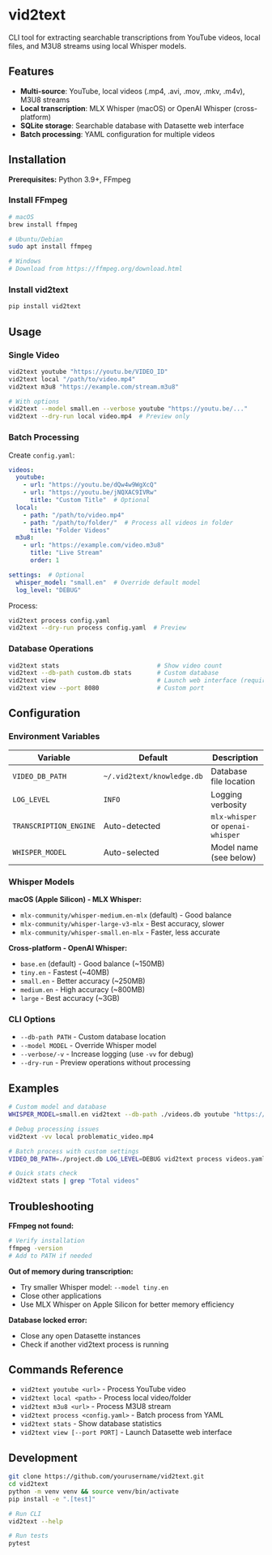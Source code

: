 # vid2text

CLI tool for extracting searchable transcriptions from YouTube videos, local files, and M3U8 streams using local Whisper models.

## Features
- **Multi-source**: YouTube, local videos (.mp4, .avi, .mov, .mkv, .m4v), M3U8 streams
- **Local transcription**: MLX Whisper (macOS) or OpenAI Whisper (cross-platform)
- **SQLite storage**: Searchable database with Datasette web interface
- **Batch processing**: YAML configuration for multiple videos

## Installation

**Prerequisites:** Python 3.9+, FFmpeg

### Install FFmpeg
```bash
# macOS
brew install ffmpeg

# Ubuntu/Debian
sudo apt install ffmpeg

# Windows
# Download from https://ffmpeg.org/download.html
```

### Install vid2text
```bash
pip install vid2text
```

## Usage

### Single Video
```bash
vid2text youtube "https://youtu.be/VIDEO_ID"
vid2text local "/path/to/video.mp4"
vid2text m3u8 "https://example.com/stream.m3u8"

# With options
vid2text --model small.en --verbose youtube "https://youtu.be/..."
vid2text --dry-run local video.mp4  # Preview only
```

### Batch Processing
Create `config.yaml`:
```yaml
videos:
  youtube:
    - url: "https://youtu.be/dQw4w9WgXcQ"
    - url: "https://youtu.be/jNQXAC9IVRw"
      title: "Custom Title"  # Optional
  local:
    - path: "/path/to/video.mp4"
    - path: "/path/to/folder/"  # Process all videos in folder
      title: "Folder Videos"
  m3u8:
    - url: "https://example.com/video.m3u8"
      title: "Live Stream"
      order: 1

settings:  # Optional
  whisper_model: "small.en"  # Override default model
  log_level: "DEBUG"
```

Process:
```bash
vid2text process config.yaml
vid2text --dry-run process config.yaml  # Preview
```

### Database Operations
```bash
vid2text stats                           # Show video count
vid2text --db-path custom.db stats       # Custom database
vid2text view                            # Launch web interface (requires datasette)
vid2text view --port 8080                # Custom port
```

## Configuration

### Environment Variables
| Variable | Default | Description |
|----------|---------|-------------|
| `VIDEO_DB_PATH` | `~/.vid2text/knowledge.db` | Database file location |
| `LOG_LEVEL` | `INFO` | Logging verbosity |
| `TRANSCRIPTION_ENGINE` | Auto-detected | `mlx-whisper` or `openai-whisper` |
| `WHISPER_MODEL` | Auto-selected | Model name (see below) |

### Whisper Models

**macOS (Apple Silicon) - MLX Whisper:**
- `mlx-community/whisper-medium.en-mlx` (default) - Good balance
- `mlx-community/whisper-large-v3-mlx` - Best accuracy, slower
- `mlx-community/whisper-small.en-mlx` - Faster, less accurate

**Cross-platform - OpenAI Whisper:**
- `base.en` (default) - Good balance (~150MB)
- `tiny.en` - Fastest (~40MB)
- `small.en` - Better accuracy (~250MB)
- `medium.en` - High accuracy (~800MB)
- `large` - Best accuracy (~3GB)

### CLI Options
- `--db-path PATH` - Custom database location
- `--model MODEL` - Override Whisper model
- `--verbose/-v` - Increase logging (use `-vv` for debug)
- `--dry-run` - Preview operations without processing

## Examples

```bash
# Custom model and database
WHISPER_MODEL=small.en vid2text --db-path ./videos.db youtube "https://youtu.be/..."

# Debug processing issues
vid2text -vv local problematic_video.mp4

# Batch process with custom settings
VIDEO_DB_PATH=./project.db LOG_LEVEL=DEBUG vid2text process videos.yaml

# Quick stats check
vid2text stats | grep "Total videos"
```

## Troubleshooting

**FFmpeg not found:**
```bash
# Verify installation
ffmpeg -version
# Add to PATH if needed
```

**Out of memory during transcription:**
- Try smaller Whisper model: `--model tiny.en`
- Close other applications
- Use MLX Whisper on Apple Silicon for better memory efficiency

**Database locked error:**
- Close any open Datasette instances
- Check if another vid2text process is running


## Commands Reference
- `vid2text youtube <url>` - Process YouTube video
- `vid2text local <path>` - Process local video/folder
- `vid2text m3u8 <url>` - Process M3U8 stream
- `vid2text process <config.yaml>` - Batch process from YAML
- `vid2text stats` - Show database statistics
- `vid2text view [--port PORT]` - Launch Datasette web interface

## Development

```bash
git clone https://github.com/yourusername/vid2text.git
cd vid2text
python -m venv venv && source venv/bin/activate
pip install -e ".[test]"

# Run CLI
vid2text --help

# Run tests
pytest
```
